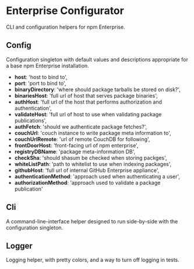# Enterprise Configurator

CLI and configuration helpers for npm Enterprise.

## Config

Configuration singleton with default values and descriptions appropriate for a
base npm Enterprise installation.

* **host**: 'host to bind to',
* **port**: 'port to bind to',
* **binaryDirectory**: 'where should package tarballs be stored on disk?',
* **binariesHost**: 'full url of host that serves package binaries',
* **authHost**: 'full url of the host that performs authorization and authentication',
* **validateHost**: 'full url of host to use when validating package publications',
* **authFetch**: 'should we authenticate package fetches?',
* **couchUrl**: 'couch instance to write package meta information to',
* **couchUrlRemote**: 'url of remote CouchDB for following',
* **frontDoorHost**: 'front-facing url of npm enterprise',
* **registryDBName**: 'package meta-information DB',
* **checkSha**: 'should shasum be checked when storing packges',
* **whiteListPath**: 'path to whitelist to use when indexing packages',
* **githubHost**: 'full url of internal GitHub Enterprise appliance',
* **authenticationMethod**: 'approach used when authenticating a user',
* **authorizationMethod**: 'approach used to validate a package publication'


## Cli

A command-line-interface helper designed to run side-by-side with the configuration
singleton.

## Logger

Logging helper, with pretty colors, and a way to turn off logging in tests.
